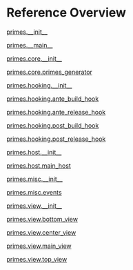 
# Reference Overview

[primes.\_\_init\_\_](https://github.com/pyrustic/primes/blob/master/docs/reference/content/primes.\_\_init\_\_.md) 
<br>
 

[primes.\_\_main\_\_](https://github.com/pyrustic/primes/blob/master/docs/reference/content/primes.\_\_main\_\_.md) 
<br>
 

[primes.core.\_\_init\_\_](https://github.com/pyrustic/primes/blob/master/docs/reference/content/primes.core.\_\_init\_\_.md) 
<br>
 

[primes.core.primes\_generator](https://github.com/pyrustic/primes/blob/master/docs/reference/content/primes.core.primes\_generator.md) 
<br>
 

[primes.hooking.\_\_init\_\_](https://github.com/pyrustic/primes/blob/master/docs/reference/content/primes.hooking.\_\_init\_\_.md) 
<br>
 

[primes.hooking.ante\_build\_hook](https://github.com/pyrustic/primes/blob/master/docs/reference/content/primes.hooking.ante\_build\_hook.md) 
<br>
 

[primes.hooking.ante\_release\_hook](https://github.com/pyrustic/primes/blob/master/docs/reference/content/primes.hooking.ante\_release\_hook.md) 
<br>
 

[primes.hooking.post\_build\_hook](https://github.com/pyrustic/primes/blob/master/docs/reference/content/primes.hooking.post\_build\_hook.md) 
<br>
 

[primes.hooking.post\_release\_hook](https://github.com/pyrustic/primes/blob/master/docs/reference/content/primes.hooking.post\_release\_hook.md) 
<br>
 

[primes.host.\_\_init\_\_](https://github.com/pyrustic/primes/blob/master/docs/reference/content/primes.host.\_\_init\_\_.md) 
<br>
 

[primes.host.main\_host](https://github.com/pyrustic/primes/blob/master/docs/reference/content/primes.host.main\_host.md) 
<br>
 

[primes.misc.\_\_init\_\_](https://github.com/pyrustic/primes/blob/master/docs/reference/content/primes.misc.\_\_init\_\_.md) 
<br>
 

[primes.misc.events](https://github.com/pyrustic/primes/blob/master/docs/reference/content/primes.misc.events.md) 
<br>
 

[primes.view.\_\_init\_\_](https://github.com/pyrustic/primes/blob/master/docs/reference/content/primes.view.\_\_init\_\_.md) 
<br>
 

[primes.view.bottom\_view](https://github.com/pyrustic/primes/blob/master/docs/reference/content/primes.view.bottom\_view.md) 
<br>
 

[primes.view.center\_view](https://github.com/pyrustic/primes/blob/master/docs/reference/content/primes.view.center\_view.md) 
<br>
 

[primes.view.main\_view](https://github.com/pyrustic/primes/blob/master/docs/reference/content/primes.view.main\_view.md) 
<br>
 

[primes.view.top\_view](https://github.com/pyrustic/primes/blob/master/docs/reference/content/primes.view.top\_view.md) 
<br>
 
